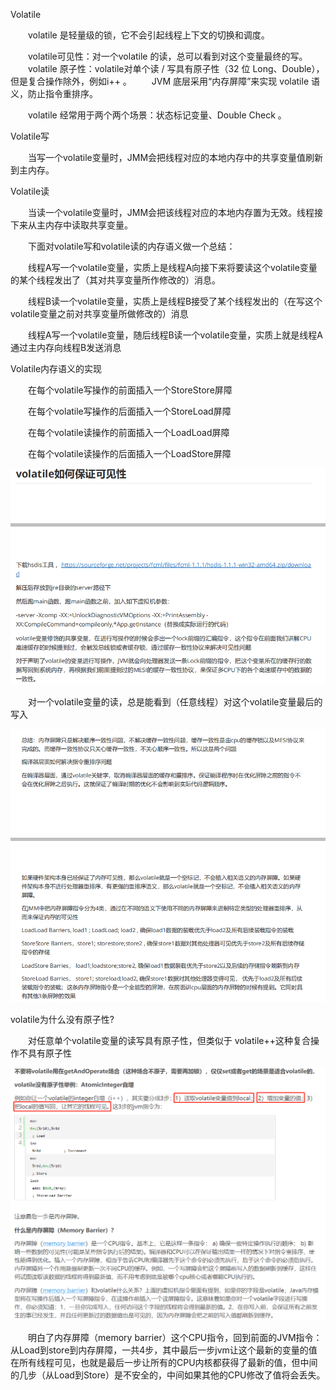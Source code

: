Volatile

　　volatile 是轻量级的锁，它不会引起线程上下文的切换和调度。

　　volatile可见性：对一个volatile 的读，总可以看到对这个变量最终的写。
　　volatile 原子性：volatile对单个读 / 写具有原子性（32 位 Long、Double），但是复合操作除外，例如i++ 。
　　JVM 底层采用“内存屏障”来实现 volatile 语义，防止指令重排序。

　　volatile 经常用于两个两个场景：状态标记变量、Double Check 。

Volatile写

　　当写一个volatile变量时，JMM会把线程对应的本地内存中的共享变量值刷新到主内存。

Volatile读

　　当读一个volatile变量时，JMM会把该线程对应的本地内存置为无效。线程接下来从主内存中读取共享变量。


　　下面对volatile写和volatile读的内存语义做一个总结：

　　线程A写一个volatile变量，实质上是线程A向接下来将要读这个volatile变量的某个线程发出了（其对共享变量所作修改的）消息。

　　线程B读一个volatile变量，实质上是线程B接受了某个线程发出的（在写这个volatile变量之前对共享变量所做修改的）消息

　　线程A写一个volatile变量，随后线程B读一个volatile变量，实质上就是线程A通过主内存向线程B发送消息

Volatile内存语义的实现

　　在每个volatile写操作的前面插入一个StoreStore屏障

　　在每个volatile写操作的后面插入一个StoreLoad屏障

　　在每个volatile读操作的前面插入一个LoadLoad屏障

　　在每个volatile读操作的后面插入一个LoadStore屏障

![Threads](../images/volatile可见性.png)

　　对一个volatile变量的读，总是能看到（任意线程）对这个volatile变量最后的写入

![Threads](../images/volatile有序性.png)

volatile为什么没有原子性?

　　对任意单个volatile变量的读写具有原子性，但类似于 volatile++这种复合操作不具有原子性 

![Threads](../images/volatile原子性.png)

　　明白了内存屏障（memory barrier）这个CPU指令，回到前面的JVM指令：从Load到store到内存屏障，一共4步，其中最后一步jvm让这个最新的变量的值在所有线程可见，也就是最后一步让所有的CPU内核都获得了最新的值，但中间的几步（从Load到Store）是不安全的，中间如果其他的CPU修改了值将会丢失。
